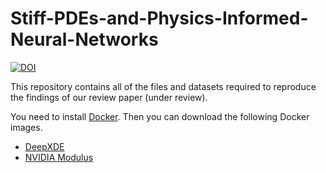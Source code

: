 # Stiff-PDEs-and-Physics-Informed-Neural-Networks

[![DOI](https://zenodo.org/badge/570563486.svg)](https://zenodo.org/badge/latestdoi/570563486)

This repository contains all of the files and datasets required to reproduce the findings of our review paper (under review). 

You need to install [Docker](https://docs.docker.com/get-docker/). Then you can download the following Docker images.

 * [DeepXDE](https://deepxde.readthedocs.io/en/latest/user/installation.html#docker)
 * [NVIDIA Modulus](https://nvcr.io/nvidia/modulus/modulus:22.03.1)
